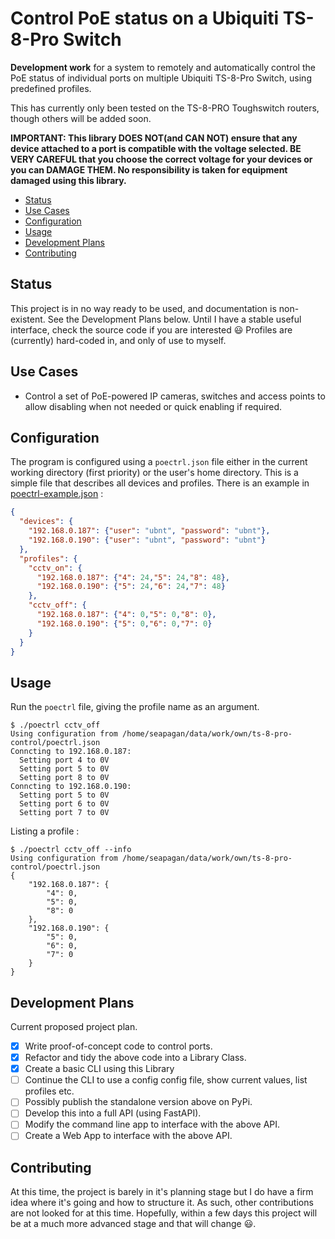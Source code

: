 # Control PoE status on a Ubiquiti TS-8-Pro Switch <!-- omit in toc -->

**Development work** for a system to remotely and automatically control the PoE
status of individual ports on multiple Ubiquiti TS-8-Pro Switch, using
predefined profiles.

This has currently only been tested on the TS-8-PRO Toughswitch routers,
though others will be added soon.

**IMPORTANT: This library DOES NOT(and CAN NOT) ensure that any device attached
to a port is compatible with the voltage selected. BE VERY CAREFUL that you
choose the correct voltage for your devices or you can DAMAGE THEM. No
responsibility is taken for equipment damaged using this library.**

- [Status](#status)
- [Use Cases](#use-cases)
- [Configuration](#configuration)
- [Usage](#usage)
- [Development Plans](#development-plans)
- [Contributing](#contributing)

## Status

This project is in no way ready to be used, and documentation is non-existent.
See the Development Plans below. Until I have a stable useful interface, check
the source code if you are interested 😃
Profiles are (currently) hard-coded in, and only of use to myself.

## Use Cases

- Control a set of PoE-powered IP cameras, switches and access points to allow
disabling when not needed or quick enabling if required.

## Configuration

The program is configured using a `poectrl.json` file either in the current
working directory (first priority) or the user's home directory. This is a
simple file that describes all devices and profiles. There is an example in
[poectrl-example.json](poectrl-example.json) :

```json
{
  "devices": {
    "192.168.0.187": {"user": "ubnt", "password": "ubnt"},
    "192.168.0.190": {"user": "ubnt", "password": "ubnt"}
  },
  "profiles": {
    "cctv_on": {
      "192.168.0.187": {"4": 24,"5": 24,"8": 48},
      "192.168.0.190": {"5": 24,"6": 24,"7": 48}
    },
    "cctv_off": {
      "192.168.0.187": {"4": 0,"5": 0,"8": 0},
      "192.168.0.190": {"5": 0,"6": 0,"7": 0}
    }
  }
}
```

## Usage

Run the `poectrl` file, giving the profile name as an argument.

```console
$ ./poectrl cctv_off
Using configuration from /home/seapagan/data/work/own/ts-8-pro-control/poectrl.json
Conncting to 192.168.0.187:
  Setting port 4 to 0V
  Setting port 5 to 0V
  Setting port 8 to 0V
Conncting to 192.168.0.190:
  Setting port 5 to 0V
  Setting port 6 to 0V
  Setting port 7 to 0V
```

Listing a profile :

```console
$ ./poectrl cctv_off --info
Using configuration from /home/seapagan/data/work/own/ts-8-pro-control/poectrl.json
{
    "192.168.0.187": {
        "4": 0,
        "5": 0,
        "8": 0
    },
    "192.168.0.190": {
        "5": 0,
        "6": 0,
        "7": 0
    }
}

```

## Development Plans

Current proposed project plan.

- [X] Write proof-of-concept code to control ports.
- [X] Refactor and tidy the above code into a Library Class.
- [X] Create a basic CLI using this Library
- [ ] Continue the CLI to use a config config file, show current values, list
  profiles etc.
- [ ] Possibly publish the standalone version above on PyPi.
- [ ] Develop this into a full API (using FastAPI).
- [ ] Modify the command line app to interface with the above API.
- [ ] Create a Web App to interface with the above API.

## Contributing

At this time, the project is barely in it's planning stage but I do have a firm
idea where it's going and how to structure it. As such, other contributions are
not looked for at this time. Hopefully, within a few days this project will be
at a much more advanced stage and that will change 😃.
